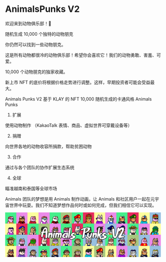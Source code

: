 # AnimalsPunks V2

欢迎来到动物俱乐部！🎉

随机生成 10,000 个独特的动物朋克

你仍然可以找到一些动物朋克。

这是所有动物都很冷的动物俱乐部！希望你会喜欢它！我们的动物勇敢、害羞、可爱。

10,000 个动物朋克的独家收藏。

新上市 NFT 的底价将根据价格走势进行调整。这样，早期投资者可能会受益最大。

Animals Punks V2
基于 KLAY 的 NFT
10,000 随机生成的卡通风格 Animals Punks

1. 扩展

使用动物制作
（KakaoTalk 表情、商品、虚拟世界可穿戴设备等）

2. 捐赠

向世界各地的动物收容所捐款，帮助贫困动物

3. 合作

通过与各个团队的协作扩展生态系统

4. 全球

瞄准越南和泰国等全球市场

Animals 团队的梦想是用 Animals 制作动画，让 Animals 和社区用户一起在元宇宙世界中玩耍。我们不知道梦想作品何时或如何完成，但我们相信它可以实现。

![unnamed](unnamed.png)
